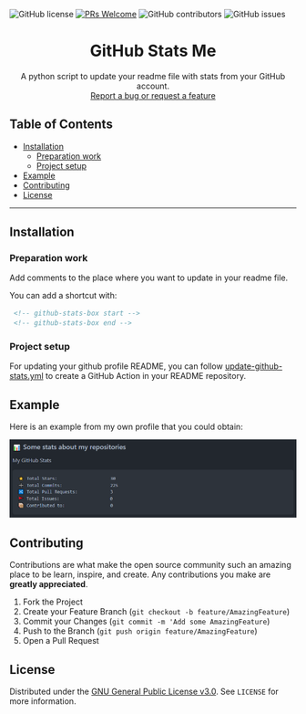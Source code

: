 ![GitHub license](https://img.shields.io/github/license/torresflo/GitHub-Stats-Me.svg)
[![PRs Welcome](https://img.shields.io/badge/PRs-welcome-brightgreen.svg)](http://makeapullrequest.com)
![GitHub contributors](https://img.shields.io/github/contributors/torresflo/GitHub-Stats-Me.svg)
![GitHub issues](https://img.shields.io/github/issues/torresflo/GitHub-Stats-Me.svg)

<p align="center">
  <h1 align="center">GitHub Stats Me</h3>

  <p align="center">
    A python script to update your readme file with stats from your GitHub account.
    <br />
    <a href="https://github.com/torresflo/GitHub-Stats-Me/issues">Report a bug or request a feature</a>
  </p>
</p>

## Table of Contents

* [Installation](#installation)
   * [Preparation work](#preparation-work)
   * [Project setup](#project-setup)
* [Example](#example)
* [Contributing](#contributing)
* [License](#license)

---

## Installation

### Preparation work

Add comments to the place where you want to update in your readme file.

You can add a shortcut with:
   ```markdown
    <!-- github-stats-box start -->
    <!-- github-stats-box end -->
   ```

### Project setup

For updating your github profile README, you can follow [update-github-stats.yml](https://github.com/torresflo/GitHub-Stats-Me/blob/main/.github/workflows/update-github-stats.yml) to create a GitHub Action in your README repository.

## Example

Here is an example from my own profile that you could obtain:

![Example image](https://raw.githubusercontent.com/torresflo/GitHub-Stats-Me/main/examples/example1.png)

## Contributing

Contributions are what make the open source community such an amazing place to be learn, inspire, and create. Any contributions you make are **greatly appreciated**.

1. Fork the Project
2. Create your Feature Branch (`git checkout -b feature/AmazingFeature`)
3. Commit your Changes (`git commit -m 'Add some AmazingFeature`)
4. Push to the Branch (`git push origin feature/AmazingFeature`)
5. Open a Pull Request

<!-- LICENSE -->
## License
Distributed under the [GNU General Public License v3.0](./LICENSE). See `LICENSE` for more information.
